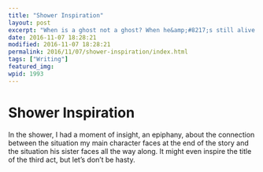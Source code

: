 ```yaml
---
title: "Shower Inspiration"
layout: post
excerpt: "When is a ghost not a ghost? When he&amp;#8217;s still alive."
date: 2016-11-07 18:28:21
modified: 2016-11-07 18:28:21
permalink: 2016/11/07/shower-inspiration/index.html
tags: ["Writing"]
featured_img: 
wpid: 1993
---
```


# Shower Inspiration

In the shower, I had a moment of insight, an epiphany, about the connection between the situation my main character faces at the end of the story and the situation his sister faces all the way along. It might even inspire the title of the third act, but let’s don’t be hasty.